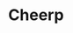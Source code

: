 ---
blog: https://labs.leaningtech.com/blog
git: https://github.com/leaningtech/cheerp-meta
linkedin: https://linkedin.com/company/leaning-technologies-ltd
logohandle: cheerpio
sort: cheerp
title: Cheerp
twitter: https://x.com/leaningtech
website: https://cheerp.io/
---